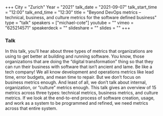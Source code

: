 +++
City = "Zurich"
Year = "2021"
talk_date = "2021-09-07"
talk_start_time = "12:00"
talk_end_time = "12:30"
title = "Beyond DevOps metrics – technical, business, and culture metrics for the software defined business"
type = "talk"
speakers = ["michael-cote"]
youtube = ""
vimeo = "625214571"
speakerdeck = ""
slideshare = ""
slides = ""
+++

### Talk

In this talk, you’ll hear about three types of metrics that organizations are using to get better at building and running software. You know, those organizations that are doing the “digital transformation” thing so that they can run their business with software that isn’t ancient and lame.
Be like a tech company! We all know development and operations metrics like lead time, error budgets, and mean time to repair. But we don’t focus on business metrics enough. And least of all, we don’t talk about internal, organization, or “culture” metrics enough. This talk gives an overview of 15 metrics across three types: technical metrics, business metrics, and culture metrics. If we look at the end-to-end process of software creation, usage, and work as a system to be programmed and refined, we need metrics across that entire system.